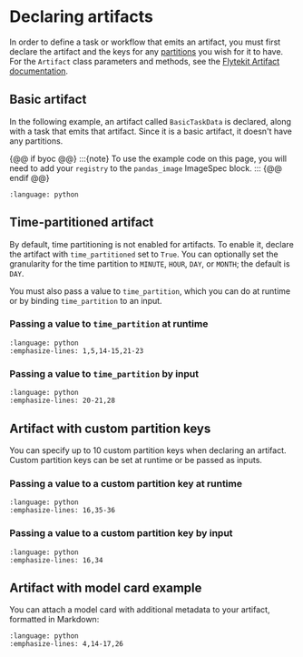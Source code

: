 # Declaring artifacts

In order to define a task or workflow that emits an artifact, you must first declare the artifact and the keys for any [partitions](./index.md#partitions) you wish for it to have. For the `Artifact` class parameters and methods, see the [Flytekit Artifact documentation](https://docs.flyte.org/en/latest/api/flytekit/generated/flytekit.Artifact.html).

## Basic artifact

In the following example, an artifact called `BasicTaskData` is declared, along with a task that emits that artifact. Since it is a basic artifact, it doesn't have any partitions.

{@@ if byoc @@}
:::{note}
To use the example code on this page, you will need to add your `registry` to the `pandas_image` ImageSpec block.
:::
{@@ endif @@}

```{literalinclude} ../../../_static/includes/core-concepts/artifacts/basic.py
:language: python
```

## Time-partitioned artifact

By default, time partitioning is not enabled for artifacts. To enable it, declare the artifact with `time_partitioned` set to `True`. You can optionally set the granularity for the time partition to `MINUTE`, `HOUR`, `DAY`, or `MONTH`; the default is `DAY`.

You must also pass a value to `time_partition`, which you can do at runtime or by binding `time_partition` to an input.

### Passing a value to `time_partition` at runtime

```{literalinclude} ../../../_static/includes/core-concepts/artifacts/time_partition_runtime.py
:language: python
:emphasize-lines: 1,5,14-15,21-23
```

### Passing a value to `time_partition` by input

```{literalinclude} ../../../_static/includes/core-concepts/artifacts/time_partition_input.py
:language: python
:emphasize-lines: 20-21,28
```

## Artifact with custom partition keys

You can specify up to 10 custom partition keys when declaring an artifact. Custom partition keys can be set at runtime or be passed as inputs.

### Passing a value to a custom partition key at runtime

```{literalinclude} ../../../_static/includes/core-concepts/artifacts/partition_keys_runtime.py
:language: python
:emphasize-lines: 16,35-36
```

### Passing a value to a custom partition key by input

```{literalinclude} ../../../_static/includes/core-concepts/artifacts/partition_keys_input.py
:language: python
:emphasize-lines: 16,34
```

## Artifact with model card example

You can attach a model card with additional metadata to your artifact, formatted in Markdown:

```{literalinclude} ../../../_static/includes/core-concepts/artifacts/model_card.py
:language: python
:emphasize-lines: 4,14-17,26
```

